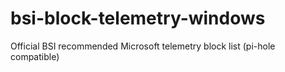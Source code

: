 # bsi-block-telemetry-windows
Official BSI recommended Microsoft telemetry block list (pi-hole compatible)
